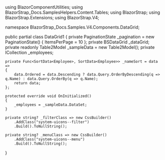 ﻿using BlazorComponentUtilities;
using BlazorStrap_Docs.SamplesHelpers.Content.Tables;
using BlazorStrap;
using BlazorStrap.Extensions;
using BlazorStrap.V4;

namespace BlazorStrap_Docs.Samples.V4.Components.DataGrid;

public partial class DataGrid1
{
    private PaginationState _pagination = new PaginationState() { ItemsPerPage = 10 };
    private BSDataGrid<Employee> _dataGrid;
    private readonly Table2Model _sampleData = new Table2Model();
    private ICollection<Employee> _employees;

    private Func<SortData<Employee>, SortData<Employee>> _nameSort = data =>
    {
        data.Ordered = data.Descending ? data.Query.OrderByDescending(q => q.Name) : data.Query.OrderBy(q => q.Name);
        return data;
    };

    protected override void OnInitialized()
    {
        _employees = _sampleData.DataSet;
    }

    private string? _filterClass => new CssBuilder()
        .AddClass("system-uicons--filter")
        .Build().ToNullString();

    private string? _menuClass => new CssBuilder()
        .AddClass("system-uicons--menu")
        .Build().ToNullString();
}